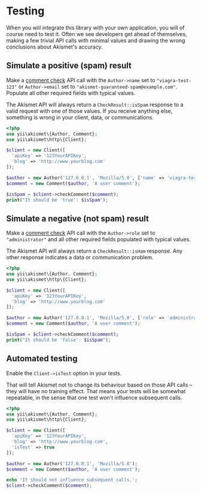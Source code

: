 # Testing
When you will integrate this library with your own application, you will of course need to test it. Often we see developers get ahead of themselves, making a few trivial API calls with minimal values and drawing the wrong conclusions about Akismet's accuracy.

## Simulate a positive (spam) result
Make a [comment check](../features/comment_check.md) API call with the `Author->name` set to `"viagra-test-123"` or `Author->email` set to `"akismet-guaranteed-spam@example.com"`. Populate all other required fields with typical values.

The Akismet API will always return a `CheckResult::isSpam` response to a valid request with one of those values. If you receive anything else, something is wrong in your client, data, or communications.

```php
<?php
use yii\akismet\{Author, Comment};
use yii\akismet\http\{Client};

$client = new Client([
  'apiKey' => '123YourAPIKey',
  'blog' => 'http://www.yourblog.com'
]);

$author = new Author('127.0.0.1', 'Mozilla/5.0', ['name' => 'viagra-test-123']);
$comment = new Comment($author, 'A user comment');

$isSpam = $client->checkComment($comment);
print("It should be 'true': $isSpam");
```

## Simulate a negative (not spam) result
Make a [comment check](../features/comment_check.md) API call with the `Author->role` set to `"administrator"` and all other required fields populated with typical values.

The Akismet API will always return a `CheckResult::isHam` response. Any other response indicates a data or communication problem.

```php
<?php
use yii\akismet\{Author, Comment};
use yii\akismet\http\{Client};

$client = new Client([
  'apiKey' => '123YourAPIKey',
  'blog' => 'http://www.yourblog.com'
]);

$author = new Author('127.0.0.1', 'Mozilla/5.0', ['role' => 'administrator']);
$comment = new Comment($author, 'A user comment');

$isSpam = $client->checkComment($comment);
print("It should be 'false': $isSpam");
```

## Automated testing
Enable the `Client->isTest` option in your tests.

That will tell Akismet not to change its behaviour based on those API calls – they will have no training effect. That means your tests will be somewhat repeatable, in the sense that one test won't influence subsequent calls.

```php
<?php
use yii\akismet\{Author, Comment};
use yii\akismet\http\{Client};

$client = new Client([
  'apiKey' => '123YourAPIKey',
  'blog' => 'http://www.yourblog.com',
  'isTest' => true
]);

$author = new Author('127.0.0.1', 'Mozilla/5.0');
$comment = new Comment($author, 'A user comment');

echo 'It should not influence subsequent calls.';
$client->checkComment($comment);
```
